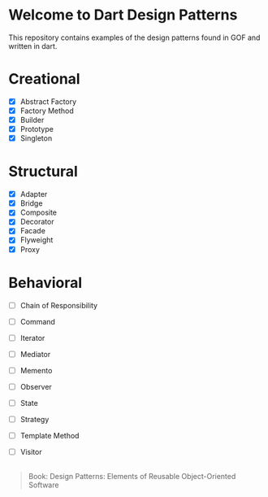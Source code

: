 # Welcome to Dart Design Patterns

This repository contains examples of the design patterns found in GOF and written in dart.

# Creational
 - [x] Abstract Factory
 - [x] Factory Method
 - [x] Builder
 - [x] Prototype
 - [x] Singleton

# Structural
 - [x] Adapter
 - [x] Bridge
 - [x] Composite
 - [x] Decorator
 - [x] Facade
 - [x] Flyweight
 - [x] Proxy
 
# Behavioral
 - [ ] Chain of Responsibility
 - [ ] Command
 - [ ] Iterator
 - [ ] Mediator
 - [ ] Memento
 - [ ] Observer
 - [ ] State
 - [ ] Strategy
 - [ ] Template Method
 - [ ] Visitor


##
> Book: Design Patterns: Elements of Reusable Object-Oriented Software